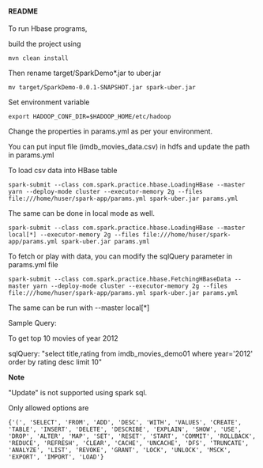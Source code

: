 #### README

To run Hbase programs,

build the project using

```shell
mvn clean install
```

Then rename target/SparkDemo*.jar to uber.jar

```shell
mv target/SparkDemo-0.0.1-SNAPSHOT.jar spark-uber.jar
```

Set environment variable

```shell
export HADOOP_CONF_DIR=$HADOOP_HOME/etc/hadoop
```

Change the properties in params.yml as per your environment.

You can put input file (imdb_movies_data.csv) in hdfs and update the path in params.yml

To load csv data into HBase table

```shell
spark-submit --class com.spark.practice.hbase.LoadingHBase --master yarn --deploy-mode cluster --executor-memory 2g --files file:///home/huser/spark-app/params.yml spark-uber.jar params.yml
```

The same can be done in local mode as well.

```shell
spark-submit --class com.spark.practice.hbase.LoadingHBase --master local[*] --executor-memory 2g --files file:///home/huser/spark-app/params.yml spark-uber.jar params.yml
```

To fetch or play with data, you can modify the sqlQuery parameter in params.yml file

```shell
spark-submit --class com.spark.practice.hbase.FetchingHBaseData --master yarn --deploy-mode cluster --executor-memory 2g --files file:///home/huser/spark-app/params.yml spark-uber.jar params.yml
```

The same can be run with --master local[*]

Sample Query:

To get top 10 movies of year 2012

sqlQuery: "select title,rating from imdb_movies_demo01 where year='2012' order by rating desc limit 10"

**Note**

"Update" is not supported using spark sql.

Only allowed options are

```
{'(', 'SELECT', 'FROM', 'ADD', 'DESC', 'WITH', 'VALUES', 'CREATE', 'TABLE', 'INSERT', 'DELETE', 'DESCRIBE', 'EXPLAIN', 'SHOW', 'USE', 'DROP', 'ALTER', 'MAP', 'SET', 'RESET', 'START', 'COMMIT', 'ROLLBACK', 'REDUCE', 'REFRESH', 'CLEAR', 'CACHE', 'UNCACHE', 'DFS', 'TRUNCATE', 'ANALYZE', 'LIST', 'REVOKE', 'GRANT', 'LOCK', 'UNLOCK', 'MSCK', 'EXPORT', 'IMPORT', 'LOAD'}
```

